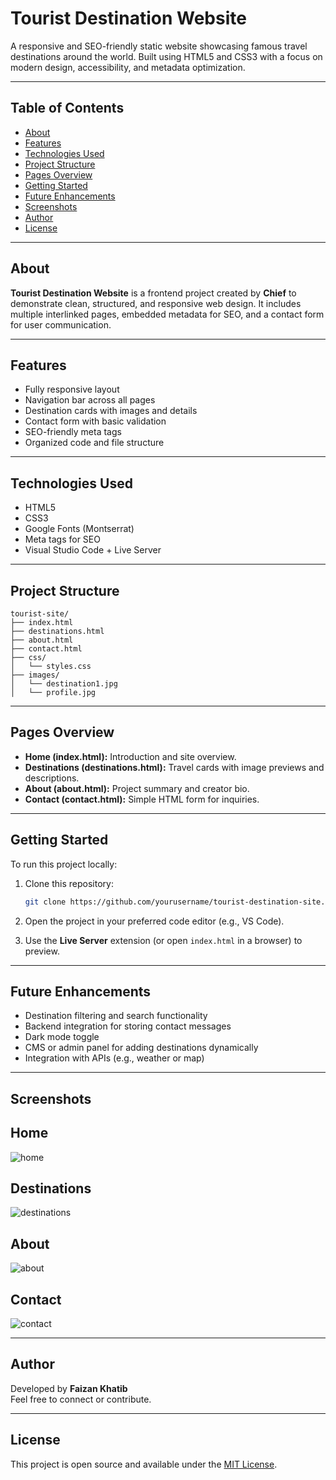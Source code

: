 # Tourist Destination Website

A responsive and SEO-friendly static website showcasing famous travel destinations around the world. Built using HTML5 and CSS3 with a focus on modern design, accessibility, and metadata optimization.

---

## Table of Contents

- [About](#about)
- [Features](#features)
- [Technologies Used](#technologies-used)
- [Project Structure](#project-structure)
- [Pages Overview](#pages-overview)
- [Getting Started](#getting-started)
- [Future Enhancements](#future-enhancements)
- [Screenshots](#screenshots)
- [Author](#author)
- [License](#license)

---

## About

**Tourist Destination Website** is a frontend project created by **Chief** to demonstrate clean, structured, and responsive web design. It includes multiple interlinked pages, embedded metadata for SEO, and a contact form for user communication.

---

## Features

- Fully responsive layout
- Navigation bar across all pages
- Destination cards with images and details
- Contact form with basic validation
- SEO-friendly meta tags
- Organized code and file structure

---

## Technologies Used

- HTML5
- CSS3
- Google Fonts (Montserrat)
- Meta tags for SEO
- Visual Studio Code + Live Server

---

## Project Structure

```
tourist-site/
├── index.html
├── destinations.html
├── about.html
├── contact.html
├── css/
│   └── styles.css
├── images/
│   └── destination1.jpg
│   └── profile.jpg
```

---

## Pages Overview

- **Home (index.html):** Introduction and site overview.
- **Destinations (destinations.html):** Travel cards with image previews and descriptions.
- **About (about.html):** Project summary and creator bio.
- **Contact (contact.html):** Simple HTML form for inquiries.

---

## Getting Started

To run this project locally:

1. Clone this repository:
   ```bash
   git clone https://github.com/yourusername/tourist-destination-site.git
   ```

2. Open the project in your preferred code editor (e.g., VS Code).

3. Use the **Live Server** extension (or open `index.html` in a browser) to preview.

---

## Future Enhancements

- Destination filtering and search functionality
- Backend integration for storing contact messages
- Dark mode toggle
- CMS or admin panel for adding destinations dynamically
- Integration with APIs (e.g., weather or map)

---

## Screenshots
## Home
![home](https://github.com/user-attachments/assets/7947e6d2-17f1-435b-8add-afaf8ec40bb1)
## Destinations
![destinations](https://github.com/user-attachments/assets/6318adcf-ce7b-4fc7-9f7d-9174f780f91a)
## About 
![about](https://github.com/user-attachments/assets/e07396e4-dd78-4cdc-b740-b0a1d647e89e)
## Contact
![contact](https://github.com/user-attachments/assets/926c5315-2be7-461e-99f8-42e0077253d8)

---

## Author

Developed by **Faizan Khatib**  
Feel free to connect or contribute.

---

## License

This project is open source and available under the [MIT License](LICENSE).
